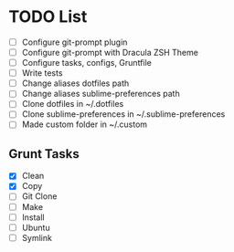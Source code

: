 # TODO List

- [ ] Configure git-prompt plugin
- [ ] Configure git-prompt with Dracula ZSH Theme
- [ ] Configure tasks, configs, Gruntfile
- [ ] Write tests
- [ ] Change aliases dotfiles path
- [ ] Change aliases sublime-preferences path
- [ ] Clone dotfiles in ~/.dotfiles
- [ ] Clone sublime-preferences in ~/.sublime-preferences
- [ ] Made custom folder in ~/.custom

## Grunt Tasks
- [x] Clean
- [x] Copy
- [ ] Git Clone
- [ ] Make
- [ ] Install
- [ ] Ubuntu
- [ ] Symlink
